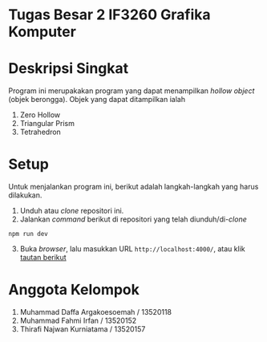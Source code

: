 # Tugas Besar 2 IF3260 Grafika Komputer

# Deskripsi Singkat
Program ini merupakakan program yang dapat menampilkan _hollow object_ (objek berongga). Objek yang dapat ditampilkan ialah
1. Zero Hollow
2. Triangular Prism
3. Tetrahedron

# Setup
Untuk menjalankan program ini, berikut adalah langkah-langkah yang harus dilakukan.
1. Unduh atau _clone_ repositori ini.
2. Jalankan _command_ berikut di repositori yang telah diunduh/di-_clone_
```
npm run dev
```
3. Buka _browser_, lalu masukkan URL `http://localhost:4000/`, atau klik [tautan berikut](http://localhost:4000)

# Anggota Kelompok
1. Muhammad Daffa Argakoesoemah / 13520118
2. Muhammad Fahmi Irfan         / 13520152
3. Thirafi Najwan Kurniatama    / 13520157
